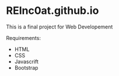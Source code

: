 # REInc0at.github.io

This is a final project for Web Developement

Requirements:
- HTML
- CSS
- Javascrift
- Bootstrap

